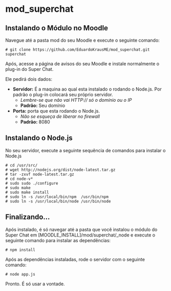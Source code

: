 # mod_superchat

## Instalando o Módulo no Moodle

Navegue até a pasta mod do seu Moodle e execute o seguinte comando:

```
# git clone https://github.com/EduardoKrausME/mod_superchat.git superchat 
```

Após, acesse a página de avisos do seu Moodle e instale normalmente o plug-in do Super Chat.

Ele pedirá dois dados:
* **Servidor:** É a maquina ao qual esta instalado o rodando o Node.js. Por padrão o plug-in colocará seu próprio servidor. 
  * *Lembre-se que não vai HTTP:// só o domínio ou o IP*
  * **Padrão:** Seu domínio
* **Porta:** porta que esta rodando o Node.js. 
  * *Não se esqueça de liberar no firewall*
  * **Padrão:** 8080 

## Instalando o Node.js

No seu servidor, execute a seguinte sequência de comandos para instalar o Node.js

```
# cd /usr/src/
# wget http://nodejs.org/dist/node-latest.tar.gz
# tar -zxvf node-latest.tar.gz 
# cd node-v*
# sudo sudo ./configure
# sudo make
# sudo make install
# sudo ln -s /usr/local/bin/npm  /usr/bin/npm
# sudo ln -s /usr/local/bin/node /usr/bin/node
```

## Finalizando...

Após instalado, é só navegar até a pasta que você instalou o módulo do Super Chat em [MOODLE_INSTALL]/mod/superchat/_node e execute o seguinte comando para instalar as dependências:


```
# npm install
```

Após as dependências instaladas, rode o servidor com o seguinte comando:

```
# node app.js 
```

Pronto. É só usar a vontade.
